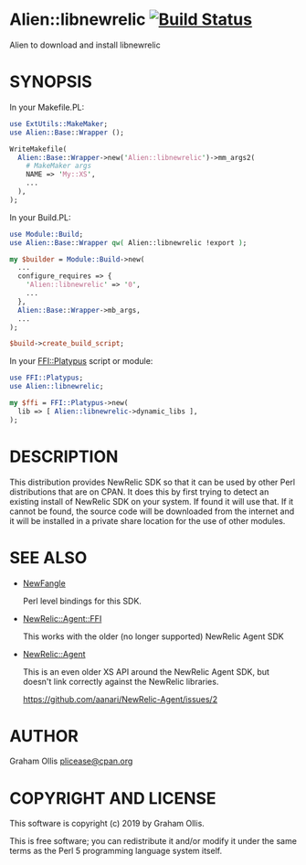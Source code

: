 # Alien::libnewrelic [![Build Status](https://travis-ci.org/plicease/Alien-libnewrelic.svg)](http://travis-ci.org/plicease/Alien-libnewrelic)

Alien to download and install libnewrelic

# SYNOPSIS

In your Makefile.PL:

```perl
use ExtUtils::MakeMaker;
use Alien::Base::Wrapper ();

WriteMakefile(
  Alien::Base::Wrapper->new('Alien::libnewrelic')->mm_args2(
    # MakeMaker args
    NAME => 'My::XS',
    ...
  ),
);
```

In your Build.PL:

```perl
use Module::Build;
use Alien::Base::Wrapper qw( Alien::libnewrelic !export );

my $builder = Module::Build->new(
  ...
  configure_requires => {
    'Alien::libnewrelic' => '0',
    ...
  },
  Alien::Base::Wrapper->mb_args,
  ...
);

$build->create_build_script;
```

In your [FFI::Platypus](https://metacpan.org/pod/FFI::Platypus) script or module:

```perl
use FFI::Platypus;
use Alien::libnewrelic;

my $ffi = FFI::Platypus->new(
  lib => [ Alien::libnewrelic->dynamic_libs ],
);
```

# DESCRIPTION

This distribution provides NewRelic SDK so that it can be used by other
Perl distributions that are on CPAN.  It does this by first trying to
detect an existing install of NewRelic SDK on your system.  If found it
will use that.  If it cannot be found, the source code will be downloaded
from the internet and it will be installed in a private share location
for the use of other modules.

# SEE ALSO

- [NewFangle](https://metacpan.org/pod/NewFangle)

    Perl level bindings for this SDK.

- [NewRelic::Agent::FFI](https://metacpan.org/pod/NewRelic::Agent::FFI)

    This works with the older (no longer supported) NewRelic Agent SDK

- [NewRelic::Agent](https://metacpan.org/pod/NewRelic::Agent)

    This is an even older XS API around the NewRelic Agent SDK, but doesn't link correctly against the NewRelic libraries.

    https://github.com/aanari/NewRelic-Agent/issues/2

# AUTHOR

Graham Ollis <plicease@cpan.org>

# COPYRIGHT AND LICENSE

This software is copyright (c) 2019 by Graham Ollis.

This is free software; you can redistribute it and/or modify it under
the same terms as the Perl 5 programming language system itself.
